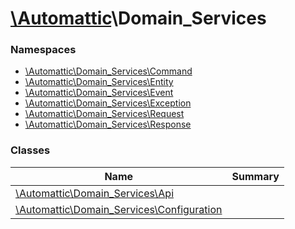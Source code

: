 # [\Automattic](../namespaces/automattic.md)\Domain_Services

### Namespaces

* [\Automattic\Domain_Services\Command](../namespaces/automattic-domain-services-command.md)
* [\Automattic\Domain_Services\Entity](../namespaces/automattic-domain-services-entity.md)
* [\Automattic\Domain_Services\Event](../namespaces/automattic-domain-services-event.md)
* [\Automattic\Domain_Services\Exception](../namespaces/automattic-domain-services-exception.md)
* [\Automattic\Domain_Services\Request](../namespaces/automattic-domain-services-request.md)
* [\Automattic\Domain_Services\Response](../namespaces/automattic-domain-services-response.md)

### Classes

| Name | Summary |
|------|---------|
| [\Automattic\Domain_Services\Api](../classes/Automattic-Domain-Services-Api.md) |  |
| [\Automattic\Domain_Services\Configuration](../classes/Automattic-Domain-Services-Configuration.md) |  |
